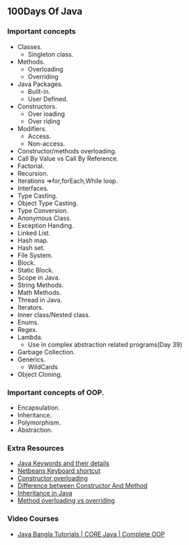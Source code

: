 ## 100Days Of Java

### Important concepts
* Classes.
  * Singleton class.
* Methods.
  * Overloading
  * Overriding
* Java Packages.
  * Built-in.
  * User Defined.
* Constructors.
  * Over loading
  * Over riding
* Modifiers.
  * Access.
  * Non-access.
* Constructor/methods overloading.
* Call By Value vs Call By Reference.
* Factorial.
* Recursion.
* Iterations =>for,forEach,While loop.
* Interfaces.
* Type Casting.
* Object Type Casting.
* Type Conversion.
* Anonymous Class.
* Exception Handing.
* Linked List.
* Hash map.
* Hash set.
* File System.
* Block.
* Static Block.
* Scope in Java.
* String Methods.
* Math Methods.
* Thread in Java.
* Iterators.
* Inner class/Nested class.
* Enums.
* Regex.
* Lambda.
  * Use in complex abstraction related programs(Day 39)
* Garbage Collection.
* Generics.
  * WildCards
* Object Cloning.

### Important concepts of OOP.
* Encapsulation.
* Inheritance.
* Polymorphism.
* Abstraction.

### Extra Resources
* <a href="https://www.w3schools.com/java/java_ref_keywords.asp">Java Keywords and their details</a>
* <a href="https://www.youtube.com/watch?v=0ZOmylyFZQQ">Netbeans Keyboard shortcut</a>
* <a href="https://www.geeksforgeeks.org/constructor-overloading-java/">Constructor overloading</a>
* <a href="https://www.youtube.com/watch?v=8S7I2Z5yqNQ">Difference between Constructor And Method</a>
* <a href="https://www.geeksforgeeks.org/inheritance-in-java/">Inheritance in Java</a>
* <a href="https://www.youtube.com/watch?v=9nR-XD8hFnU">Method overloading vs overriding</a>

### Video Courses
* <a href="https://www.youtube.com/playlist?list=PLgH5QX0i9K3oAZUB2QXR-dZac0c9HNyRa">Java Bangla Tutorials | CORE Java | Complete OOP</a>